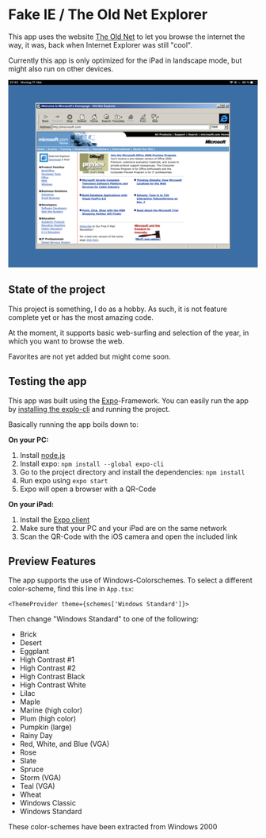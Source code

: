 # Fake IE / The Old Net Explorer

This app uses the website [The Old Net](https://theoldnet.com) to let you browse the internet the way, it was, back when Internet Explorer was still "cool".

Currently this app is only optimized for the iPad in landscape mode, but might also run on other devices.

![Screenshot](./screenshot.jpeg)

## State of the project

This project is something, I do as a hobby. As such, it is not feature complete yet or has the most amazing code.

At the moment, it supports basic web-surfing and selection of the year, in which you want to browse the web.

Favorites are not yet added but might come soon.

## Testing the app

This app was built using the [Expo](https://expo.io)-Framework. You can easily run the app by [installing the explo-cli](https://docs.expo.io/get-started/installation/) and running the project.

Basically running the app boils down to:

**On your PC:**

1. Install [node.js](https://nodejs.org/en/)
2. Install expo: `npm install --global expo-cli`
3. Go to the project directory and install the dependencies: `npm install`
4. Run expo using `expo start`
5. Expo will open a browser with a QR-Code

**On your iPad:**

1. Install the [Expo client](https://apps.apple.com/de/app/expo-client/id982107779)
2. Make sure that your PC and your iPad are on the same network
3. Scan the QR-Code with the iOS camera and open the included link

## Preview Features

The app supports the use of Windows-Colorschemes. To select a different color-scheme, find this line in `App.tsx`:

```tsx
<ThemeProvider theme={schemes['Windows Standard']}>
```

Then change "Windows Standard" to one of the following:

- Brick
- Desert
- Eggplant
- High Contrast #1
- High Contrast #2
- High Contrast Black
- High Contrast White
- Lilac
- Maple
- Marine (high color)
- Plum (high color)
- Pumpkin (large)
- Rainy Day
- Red, White, and Blue (VGA)
- Rose
- Slate
- Spruce
- Storm (VGA)
- Teal (VGA)
- Wheat
- Windows Classic
- Windows Standard

These color-schemes have been extracted from Windows 2000
